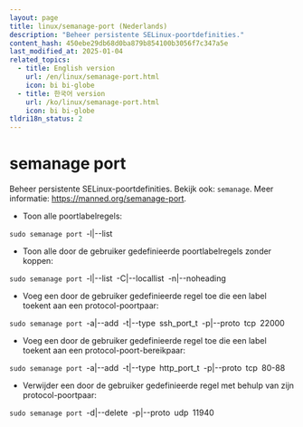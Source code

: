 ```yaml
---
layout: page
title: linux/semanage-port (Nederlands)
description: "Beheer persistente SELinux-poortdefinities."
content_hash: 450ebe29db68d0ba879b854100b3056f7c347a5e
last_modified_at: 2025-01-04
related_topics:
  - title: English version
    url: /en/linux/semanage-port.html
    icon: bi bi-globe
  - title: 한국어 version
    url: /ko/linux/semanage-port.html
    icon: bi bi-globe
tldri18n_status: 2
---
```

# semanage port

Beheer persistente SELinux-poortdefinities.
Bekijk ook: `semanage`.
Meer informatie: <https://manned.org/semanage-port>.

- Toon alle poortlabelregels:

`sudo semanage port `<span class="tldr-var badge badge-pill bg-dark-lm bg-white-dm text-white-lm text-dark-dm font-weight-bold">-l|--list</span>

- Toon alle door de gebruiker gedefinieerde poortlabelregels zonder koppen:

`sudo semanage port `<span class="tldr-var badge badge-pill bg-dark-lm bg-white-dm text-white-lm text-dark-dm font-weight-bold">-l|--list</span>` `<span class="tldr-var badge badge-pill bg-dark-lm bg-white-dm text-white-lm text-dark-dm font-weight-bold">-C|--locallist</span>` `<span class="tldr-var badge badge-pill bg-dark-lm bg-white-dm text-white-lm text-dark-dm font-weight-bold">-n|--noheading</span>

- Voeg een door de gebruiker gedefinieerde regel toe die een label toekent aan een protocol-poortpaar:

`sudo semanage port `<span class="tldr-var badge badge-pill bg-dark-lm bg-white-dm text-white-lm text-dark-dm font-weight-bold">-a|--add</span>` `<span class="tldr-var badge badge-pill bg-dark-lm bg-white-dm text-white-lm text-dark-dm font-weight-bold">-t|--type</span>` `<span class="tldr-var badge badge-pill bg-dark-lm bg-white-dm text-white-lm text-dark-dm font-weight-bold">ssh_port_t</span>` `<span class="tldr-var badge badge-pill bg-dark-lm bg-white-dm text-white-lm text-dark-dm font-weight-bold">-p|--proto</span>` `<span class="tldr-var badge badge-pill bg-dark-lm bg-white-dm text-white-lm text-dark-dm font-weight-bold">tcp</span>` `<span class="tldr-var badge badge-pill bg-dark-lm bg-white-dm text-white-lm text-dark-dm font-weight-bold">22000</span>

- Voeg een door de gebruiker gedefinieerde regel toe die een label toekent aan een protocol-poort-bereikpaar:

`sudo semanage port `<span class="tldr-var badge badge-pill bg-dark-lm bg-white-dm text-white-lm text-dark-dm font-weight-bold">-a|--add</span>` `<span class="tldr-var badge badge-pill bg-dark-lm bg-white-dm text-white-lm text-dark-dm font-weight-bold">-t|--type</span>` `<span class="tldr-var badge badge-pill bg-dark-lm bg-white-dm text-white-lm text-dark-dm font-weight-bold">http_port_t</span>` `<span class="tldr-var badge badge-pill bg-dark-lm bg-white-dm text-white-lm text-dark-dm font-weight-bold">-p|--proto</span>` `<span class="tldr-var badge badge-pill bg-dark-lm bg-white-dm text-white-lm text-dark-dm font-weight-bold">tcp</span>` `<span class="tldr-var badge badge-pill bg-dark-lm bg-white-dm text-white-lm text-dark-dm font-weight-bold">80-88</span>

- Verwijder een door de gebruiker gedefinieerde regel met behulp van zijn protocol-poortpaar:

`sudo semanage port `<span class="tldr-var badge badge-pill bg-dark-lm bg-white-dm text-white-lm text-dark-dm font-weight-bold">-d|--delete</span>` `<span class="tldr-var badge badge-pill bg-dark-lm bg-white-dm text-white-lm text-dark-dm font-weight-bold">-p|--proto</span>` `<span class="tldr-var badge badge-pill bg-dark-lm bg-white-dm text-white-lm text-dark-dm font-weight-bold">udp</span>` `<span class="tldr-var badge badge-pill bg-dark-lm bg-white-dm text-white-lm text-dark-dm font-weight-bold">11940</span>
